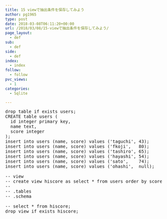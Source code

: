 ```yaml
---
title: 15 viewで抽出条件を保存してみよう
author: pg1965
type: post
date: 2018-03-08T06:11:20+00:00
url: /2018/03/08/15-viewで抽出条件を保存してみよう/
page_layout:
  - def
sub:
  - def
side:
  - def
index:
  - index
follow:
  - follow
pvc_views:
  - 1
categories:
  - Sqlite

---
```

<pre class="lang:tsql decode:true ">drop table if exists users;
CREATE table users (
  id integer primary key,
  name text,
  score integer
);
insert into users (name, score) values ('taguchi', 43);
insert into users (name, score) values ('fkoji',   80);
insert into users (name, score) values ('tashiro', 65);
insert into users (name, score) values ('hayashi', 54);
insert into users (name, score) values ('sato',    74);
insert into users (name, score) values ('ohashi',  null);

-- view
-- create view hiscore as select * from users order by score desc limit 5;
--
-- .tables
-- .schema

-- select * from hiscore;
drop view if exists hiscore;</pre>

&nbsp;